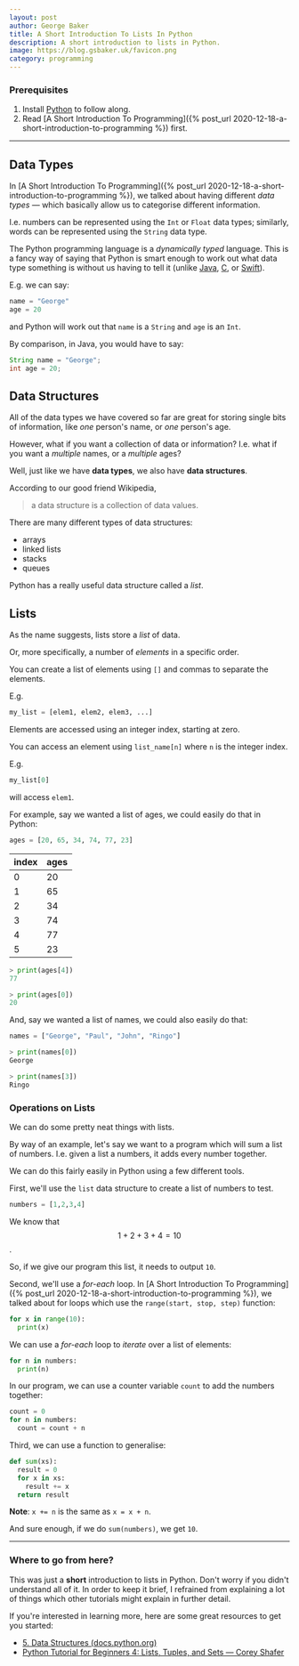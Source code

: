```yaml
---
layout: post
author: George Baker
title: A Short Introduction To Lists In Python
description: A short introduction to lists in Python.
image: https://blog.gsbaker.uk/favicon.png
category: programming
---
```


### Prerequisites
1. Install [Python](https://www.python.org) to follow along.
2. Read [A Short Introduction To Programming]({% post_url 2020-12-18-a-short-introduction-to-programming %}) first.

---

## Data Types
In [A Short Introduction To Programming]({% post_url 2020-12-18-a-short-introduction-to-programming %}),
we talked about having different *data types* — which basically allow us to categorise 
different information. 

I.e. numbers can be represented using the `Int` or `Float` data types; similarly,
words can be represented using the `String` data type.

The Python programming language is a *dynamically typed* language. This is a fancy way
of saying that Python is smart enough to work out what data type something is without us
having to tell it (unlike [Java](https://www.java.com/en/), [C](https://en.wikipedia.org/wiki/C_(programming_language)),
or [Swift](https://swift.org)).

E.g. we can say:
```python
name = "George"
age = 20
```
and Python will work out that `name` is a `String` and `age` is an `Int`.

By comparison, in Java, you would have to say:
```java
String name = "George";
int age = 20;
```

## Data Structures
All of the data types we have covered so far are great for storing single bits of 
information, like *one* person's name, or *one* person's age.

However, what if you want a collection of data or information? I.e. what if you want
a *multiple* names, or a *multiple* ages?

Well, just like we have **data types**, we also have **data structures**.

According to our good friend Wikipedia,
> a data structure is a collection of data values.

There are many different types of data structures:
- arrays
- linked lists
- stacks
- queues

Python has a really useful data structure called a *list*.


## Lists
As the name suggests, lists store a *list* of data.

Or, more specifically, a number of *elements* in a specific order.

You can create a list of elements using `[]` and commas to separate the elements.

E.g.
```python
my_list = [elem1, elem2, elem3, ...]
```

Elements are accessed using an integer index, starting at zero.

You can access an element using `list_name[n]` where `n` is the integer index.

E.g.
```python
my_list[0]
```
will access `elem1`.

For example, say we wanted a list of ages, we could easily do that in Python:
```python
ages = [20, 65, 34, 74, 77, 23]
```

index | ages
--- | ---
0 | 20
1 | 65
2 | 34
3 | 74
4 | 77
5 | 23

```python
> print(ages[4])
77

> print(ages[0])
20
```

And, say we wanted a list of names, we could also easily do that:
```python
names = ["George", "Paul", "John", "Ringo"]
```
```python
> print(names[0])
George

> print(names[3])
Ringo
```

### Operations on Lists
We can do some pretty neat things with lists. 

By way of an example, let's say we want to a program which will sum a list of numbers.
I.e. given a list a numbers, it adds every number together.

We can do this fairly easily in Python using a few different tools.

First, we'll use the `list` data structure to create a list of numbers to test.

```python
numbers = [1,2,3,4]
```

We know that $$ 1 + 2 + 3 + 4 = 10 $$.

So, if we give our program this list, it needs to output `10`.

Second, we'll use a *for-each* loop. In [A Short Introduction To Programming]({% post_url 2020-12-18-a-short-introduction-to-programming %}),
we talked about for loops which use the `range(start, stop, step)` function:
```python
for x in range(10):
  print(x)
```

We can use a *for-each* loop to *iterate* over a list of elements:
```python
for n in numbers:
  print(n)
```

In our program, we can use a counter variable `count` to add the numbers together:
```python
count = 0
for n in numbers:
  count = count + n
```

Third, we can use a function to generalise:
```python
def sum(xs):
  result = 0
  for x in xs:
    result += x
  return result
```
**Note**: `x += n` is the same as `x = x + n`.

And sure enough, if we do `sum(numbers)`, we get `10`.

--- 
### Where to go from here?
This was just a **short** introduction to lists in Python. Don't worry if you didn't 
understand all of it. In order to keep it brief, I refrained from explaining a lot of 
things which other tutorials might explain in further detail. 

If you're interested in learning more, here are some great resources to get you started:
- [5. Data Structures (docs.python.org)](https://docs.python.org/3/tutorial/datastructures.html)
- [Python Tutorial for Beginners 4: Lists, Tuples, and Sets — Corey Shafer](https://www.youtube.com/watch?v=W8KRzm-HUcc)

<script src="https://cdn.mathjax.org/mathjax/latest/MathJax.js?config=TeX-AMS-MML_HTMLorMML" type="text/javascript"></script>
